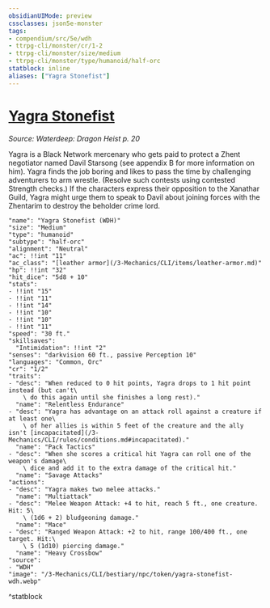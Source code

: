 ```yaml
---
obsidianUIMode: preview
cssclasses: json5e-monster
tags:
- compendium/src/5e/wdh
- ttrpg-cli/monster/cr/1-2
- ttrpg-cli/monster/size/medium
- ttrpg-cli/monster/type/humanoid/half-orc
statblock: inline
aliases: ["Yagra Stonefist"]
---
```

# [Yagra Stonefist](3-Mechanics\CLI\bestiary\npc/yagra-stonefist-wdh.md)
*Source: Waterdeep: Dragon Heist p. 20*  

Yagra is a Black Network mercenary who gets paid to protect a Zhent negotiator named Davil Starsong (see appendix B for more information on him). Yagra finds the job boring and likes to pass the time by challenging adventurers to arm wrestle. (Resolve such contests using contested Strength checks.) If the characters express their opposition to the Xanathar Guild, Yagra might urge them to speak to Davil about joining forces with the Zhentarim to destroy the beholder crime lord.

```statblock
"name": "Yagra Stonefist (WDH)"
"size": "Medium"
"type": "humanoid"
"subtype": "half-orc"
"alignment": "Neutral"
"ac": !!int "11"
"ac_class": "[leather armor](/3-Mechanics/CLI/items/leather-armor.md)"
"hp": !!int "32"
"hit_dice": "5d8 + 10"
"stats":
- !!int "15"
- !!int "11"
- !!int "14"
- !!int "10"
- !!int "10"
- !!int "11"
"speed": "30 ft."
"skillsaves":
  "Intimidation": !!int "2"
"senses": "darkvision 60 ft., passive Perception 10"
"languages": "Common, Orc"
"cr": "1/2"
"traits":
- "desc": "When reduced to 0 hit points, Yagra drops to 1 hit point instead (but can't\
    \ do this again until she finishes a long rest)."
  "name": "Relentless Endurance"
- "desc": "Yagra has advantage on an attack roll against a creature if at least one\
    \ of her allies is within 5 feet of the creature and the ally isn't [incapacitated](/3-Mechanics/CLI/rules/conditions.md#incapacitated)."
  "name": "Pack Tactics"
- "desc": "When she scores a critical hit Yagra can roll one of the weapon's damage\
    \ dice and add it to the extra damage of the critical hit."
  "name": "Savage Attacks"
"actions":
- "desc": "Yagra makes two melee attacks."
  "name": "Multiattack"
- "desc": "Melee Weapon Attack: +4 to hit, reach 5 ft., one creature. Hit: 5\
    \ (1d6 + 2) bludgeoning damage."
  "name": "Mace"
- "desc": "Ranged Weapon Attack: +2 to hit, range 100/400 ft., one target. Hit:\
    \ 5 (1d10) piercing damage."
  "name": "Heavy Crossbow"
"source":
- "WDH"
"image": "/3-Mechanics/CLI/bestiary/npc/token/yagra-stonefist-wdh.webp"
```
^statblock